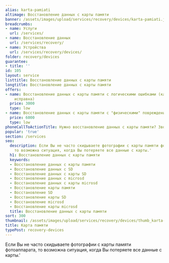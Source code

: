 ```yaml
---
alias: karta-pamiati
altimage: Восстановление данных с карты памяти
banner: /assets/images/upload/services/recovery/devices/karta-pamiati.jpg
breadcrumbs:
- name: Услуги
  url: /services/
- name: Восстановление данных
  url: /services/recovery/
- name: Устройства
  url: /services/recovery/devices/
folder: recovery/devices
guarantee:
- title: ''
id: 105
layout: service
listtitle: Восстановление данных с карты памяти
longtitle: Восстановление данных с карты памяти
offers:
- name: Восстановление данных с карты памяти с логическими ошибками (карта физически
    исправна)
  price: 3000
  type: low
- name: Восстановление данных с карты памяти с "физическими" повреждениями
  price: 6000
  type: low
phoneCallToActionTitle: Нужно восстановление данных с карты памяти? Звоните!
popular: 'true'
section: /services
seo:
  description: Если Вы не часто скидываете фотографии с карты памяти фотоаппарата,
    то возможна ситуация, когда Вы потеряете все данные с карты.'
  h1: Восстановление данных с карты памяти
  keywords:
  - Восстановление данных с карты памяти
  - Восстановление данных с SD
  - Восстановление данных с карты SD
  - Восстановление данных с microsd
  - Восстановление данных с карты microsd
  - Восстановление карты памяти
  - Восстановление SD
  - Восстановление карты SD
  - Восстановление microsd
  - Восстановление карты microsd
  title: Восстановление данных с карты памяти
sort: 300
thumbnail: /assets/images/upload/services/recovery/devices/thumb_karta-pamiati.jpg
title: Карта памяти
typePost: recovery-devices
---
```

Если Вы не часто скидываете фотографии с карты памяти фотоаппарата, то возможна ситуация, когда Вы потеряете все данные с карты.'